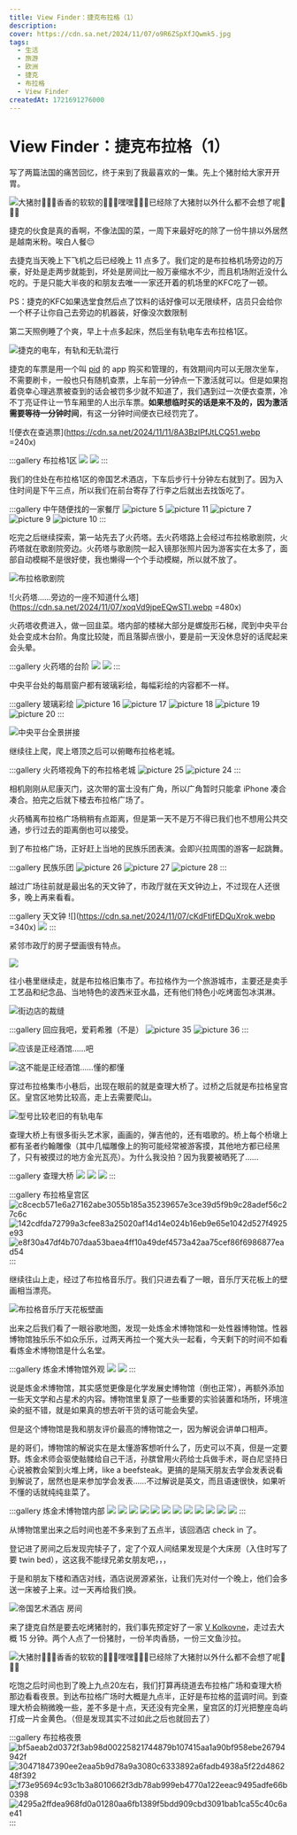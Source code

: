 ```yaml
---
title: View Finder：捷克布拉格（1）
description:
cover: https://cdn.sa.net/2024/11/07/o9R6ZSpXfJQwmk5.jpg
tags:
  - 生活
  - 旅游
  - 欧洲
  - 捷克
  - 布拉格
  - View Finder
createdAt: 1721691276000
---
```


# View Finder：捷克布拉格（1）

写了两篇法国的痛苦回忆，终于来到了我最喜欢的一集。先上个猪肘给大家开开胃。

![大猪肘🥰🥰🥰香香的软软的🥰🥰🥰嘿嘿🥰🥰🥰已经除了大猪肘以外什么都不会想了呢🥰🥰🥰](https://cdn.sa.net/2024/11/07/o9R6ZSpXfJQwmk5.jpg)

捷克的伙食是真的香啊，不像法国的菜，一周下来最好吃的除了一份牛排以外居然是越南米粉。唉白人餐😔

去捷克当天晚上下飞机之后已经晚上 11 点多了。我们定的是布拉格机场旁边的万豪，好处是走两步就能到，坏处是房间比一般万豪缩水不少，而且机场附近没什么吃的。于是只能大半夜的和朋友去唯一一家还开着的机场里的KFC吃了一顿。

PS：捷克的KFC如果选堂食然后点了饮料的话好像可以无限续杯，店员只会给你一个杯子让你自己去旁边的机器装，好像没次数限制

第二天照例睡了个爽，早上十点多起床，然后坐有轨电车去布拉格1区。

![捷克的电车，有轨和无轨混行](https://cdn.sa.net/2024/11/07/aQ5rvWMz3uVNpXf.webp)

捷克的车票是用一个叫 [pid](https://apps.apple.com/us/app/pid-l%C3%ADta%C4%8Dka/id983071129) 的 app 购买和管理的，有效期间内可以无限次坐车，不需要刷卡，一般也只有随机查票，上车前一分钟点一下激活就可以。但是如果抱着侥幸心理逃票被查到的话会被罚多少就不知道了，我们遇到过一次便衣查票，冷不丁亮证件让一节车厢里的人出示车票。**如果想临时买的话是来不及的，因为激活需要等待一分钟时间**，有这一分钟时间便衣已经罚完了。

![便衣在查逃票](https://cdn.sa.net/2024/11/11/8A3BzIPfJtLCQ51.webp =240x)

:::gallery 布拉格1区
![](https://cdn.sa.net/2024/11/07/A6HFktZUdmRrfis.webp)
![](https://cdn.sa.net/2024/11/07/AuHdXf47Iej3Ww6.webp)
:::

我们的住处在布拉格1区的帝国艺术酒店，下车后步行十分钟左右就到了。因为入住时间是下午三点，所以我们在前台寄存了行李之后就出去找饭吃了。

:::gallery 中午随便找的一家餐厅
![picture 5](https://cdn.sa.net/2024/11/07/wpSlF6bguKYik75.webp)
![picture 11](https://cdn.sa.net/2024/11/07/FNHJnRstDaucryO.webp)
![picture 7](https://cdn.sa.net/2024/11/07/XwsM6hW9Q1Bgj5l.webp)
![picture 9](https://cdn.sa.net/2024/11/07/PBFA4mptvh1Kwiy.webp)
![picture 10](https://cdn.sa.net/2024/11/07/3ra5cjqeumUVHEP.webp)
:::

吃完之后继续探索，第一站先去了火药塔。去火药塔路上会经过布拉格歌剧院，火药塔就在歌剧院旁边。火药塔与歌剧院一起入镜那张照片因为游客实在太多了，面部自动模糊不是很好使，我也懒得一个个手动模糊，所以就不放了。

![布拉格歌剧院](https://cdn.sa.net/2024/11/07/MXOS5RtEKfd3Z7i.webp)

![火药塔……旁边的一座不知道什么塔](https://cdn.sa.net/2024/11/07/xoqVd9jpeEQwSTl.webp =480x)

火药塔收费进入，做一回韭菜。塔内部的楼梯大部分是螺旋形石梯，爬到中央平台处会变成木台阶。角度比较陡，而且落脚点很小，要是前一天没休息好的话爬起来会头晕。

:::gallery 火药塔的台阶
![](https://cdn.sa.net/2024/11/07/1saDMIGyNFZiKXE.webp)
![](https://cdn.sa.net/2024/11/07/bdoSIRahqKlPFVQ.webp)
:::

中央平台处的每扇窗户都有玻璃彩绘，每幅彩绘的内容都不一样。

:::gallery 玻璃彩绘
![picture 16](https://cdn.sa.net/2024/11/07/P4rzO7myEVeiCfQ.webp)
![picture 17](https://cdn.sa.net/2024/11/07/DI9Mv8tJiszcg3W.webp)
![picture 18](https://cdn.sa.net/2024/11/07/rJMvq186StZdElc.webp)
![picture 19](https://cdn.sa.net/2024/11/07/9Jz3TOcCVSH458i.webp)
![picture 20](https://cdn.sa.net/2024/11/07/7upbKerMBOtGUT5.webp)
:::

![中央平台全景拼接](https://cdn.sa.net/2024/11/07/LWakAm6e7zXr9Cb.webp)

继续往上爬，爬上塔顶之后可以俯瞰布拉格老城。

:::gallery 火药塔视角下的布拉格老城
![picture 25](https://cdn.sa.net/2024/11/07/Xif1HpcnzSUAv5C.webp)
![picture 24](https://cdn.sa.net/2024/11/07/HUNs9hRFunpDiCQ.webp)
:::

相机刚刚从尼康灭门，这次带的富士没有广角，所以广角暂时只能拿 iPhone 凑合凑合。拍完之后就下楼去布拉格广场了。

火药桶离布拉格广场稍稍有点距离，但是第一天不是万不得已我们也不想用公共交通，步行过去的距离倒也可以接受。

到了布拉格广场，正好赶上当地的民族乐团表演。会即兴拉周围的游客一起跳舞。

:::gallery 民族乐团
![picture 26](https://cdn.sa.net/2024/11/07/XKN34rg5e6jaWZ2.webp)
![picture 27](https://cdn.sa.net/2024/11/07/AkbxS6LvFjNwm3I.webp)
![picture 28](https://cdn.sa.net/2024/11/07/yk6VEac2F73IreA.webp)
:::

越过广场往前就是最出名的天文钟了，市政厅就在天文钟边上，不过现在人还很多，晚上再来看看。

:::gallery 天文钟
![](https://cdn.sa.net/2024/11/07/cKdFtifEDQuXrok.webp =340x)
![](https://cdn.sa.net/2024/11/08/Lco1wxGydtP27NX.webp)
:::

紧邻市政厅的房子壁画很有特点。

![](https://cdn.sa.net/2024/11/07/3qXZ1EG2VWMJl4e.webp)

往小巷里继续走，就是布拉格旧集市了。布拉格作为一个旅游城市，主要还是卖手工艺品和纪念品、当地特色的波西米亚水晶，还有他们特色小吃烤面包冰淇淋。

![街边店的裁缝](https://cdn.sa.net/2024/11/08/v9iOlbMUftdBC2P.jpg)

:::gallery 回应我吧，爱莉希雅（不是）
![picture 35](https://cdn.sa.net/2024/11/08/sC9ogXYZNBR1wpm.webp)
![picture 36](https://cdn.sa.net/2024/11/08/fjAF31VOrUTSZLe.webp)
:::

![应该是正经酒馆……吧](https://cdn.sa.net/2024/11/08/1MpN2Bz7qT94fAd.webp)

![这不能是正经酒馆……懂的都懂](https://cdn.sa.net/2024/11/08/ox9cMzEWqf1wIHV.webp)

穿过布拉格集市小巷后，出现在眼前的就是查理大桥了。过桥之后就是布拉格皇宫区。皇宫区地势比较高，走上去需要爬山。

![型号比较老旧的有轨电车](https://cdn.sa.net/2024/11/08/5qyioc7FJALTWbO.webp)

查理大桥上有很多街头艺术家，画画的，弹吉他的，还有唱歌的。桥上每个桥墩上都有圣者约翰雕像（其中几幅雕像上的狗可能经常被游客摸，其他地方都已经黑了，只有被摸过的地方金光瓦亮）。为什么我没拍？因为我要被晒死了……

:::gallery 查理大桥
![](https://cdn.sa.net/2024/11/08/WuLibICskp49BTS.webp)
![](https://cdn.sa.net/2024/11/08/iPyAvNTMftjrseF.webp)
![](https://cdn.sa.net/2024/11/08/sJMeZX9AgYzrxBu.webp)
:::

:::gallery 布拉格皇宫区
![c8cecb571e6a27162abe3055b185a35239657e3ce39d5f9b9c28adef56c27c6c](https://cdn.sa.net/2024/11/08/lHfmZdjbyvT1rcR.webp)
![142cdfda72799a3cfee83a25020af14d14e024b16eb9e65e1042d527f4925e93](https://cdn.sa.net/2024/11/08/KRrPDANmVIgEOd8.webp)
![e8f30a47df4b707daa53baea4ff10a49def4573a42aa75cef86f6986877ead54](https://cdn.sa.net/2024/11/08/yVwoJYXtz1eHMcC.webp)
:::

继续往山上走，经过了布拉格音乐厅。我们只进去看了一眼，音乐厅天花板上的壁画相当漂亮。

![布拉格音乐厅天花板壁画](https://cdn.sa.net/2024/11/08/7uQThWfFoMx5Rnp.webp)

出来之后我们看了一眼谷歌地图，发现一处炼金术博物馆和一处性器博物馆。性器博物馆独乐乐不如众乐乐，过两天再拉一个冤大头一起看，今天剩下的时间不如看看炼金术博物馆是什么名堂。

:::gallery 炼金术博物馆外观
![](https://cdn.sa.net/2024/11/08/PZyjKI1fxUr9dXc.webp)
![](https://cdn.sa.net/2024/11/08/d9AkRmEtTBOvbDF.webp)
:::

说是炼金术博物馆，其实感觉更像是化学发展史博物馆（倒也正常），再额外添加一些天文学和占星术的内容。博物馆里复原了一些重要的实验装置和场所，环境渲染的挺不错，就是如果真的想去听干货的话可能会失望。

但是这个博物馆是我和朋友评价最高的博物馆之一，因为解说会讲单口相声。

是的哥们，博物馆的解说实在是太懂游客想听什么了，历史可以不真，但是一定要野。炼金术师会驱使骷髅给自己干活，孙膑曾用火药给士兵做手术，哥白尼坚持日心说被教会架到火堆上烤，like a beefsteak。更搞的是隔天朋友去学会发表说看到解说了，居然也是来参加学会发表……不过解说是英文，而且语速很快，如果听不懂的话就纯纯韭菜了。

:::gallery 炼金术博物馆内部
![](https://cdn.sa.net/2024/11/08/B6tznhbCkDWgsAE.webp)
![](https://cdn.sa.net/2024/11/08/C5XZL4M3NeUkWuA.webp)
![](https://cdn.sa.net/2024/11/08/Pzk5Y7hjS3NJ1E6.webp)
![](https://cdn.sa.net/2024/11/08/rz4AOiBUWJTFxfl.webp)
![](https://cdn.sa.net/2024/11/08/IkoYSOwAtCFXa4U.webp)
![](https://cdn.sa.net/2024/11/08/SXDv1nJmGtgabA9.webp)
![](https://cdn.sa.net/2024/11/08/neQrdAT7BJ9DpkW.webp)
![](https://cdn.sa.net/2024/11/08/iD3R7zIeJHQlZsg.webp)
![](https://cdn.sa.net/2024/11/08/wa4Z6F9Hxr2DjA8.webp)
![](https://cdn.sa.net/2024/11/08/mdxwS5rlOe38Ifg.webp)
![](https://cdn.sa.net/2024/11/08/SdboCmLe9zpxqEY.webp)
![](https://cdn.sa.net/2024/11/08/nk5VDCP2bNzmGoW.webp)
:::

从博物馆里出来之后时间也差不多来到了五点半，该回酒店 check in 了。

登记进了房间之后发现完犊子了，定了个双人间结果发现是个大床房（入住时写了要 twin bed），这这我不能绿兄弟女朋友吧，，，

于是和朋友下楼和酒店对线，酒店说房源紧张，让我们先对付一个晚上，他们会多送一床被子上来。过一天再给我们换。

![帝国艺术酒店 房间](https://cdn.sa.net/2024/11/08/WO7bdfgZBv9qGmw.webp)

来了捷克自然是要去吃烤猪肘的，我们事先预定好了一家 [V Kolkovne](https://vkolkovne.kolkovna.cz/en/)，走过去大概 15 分钟。两个人点了一份猪肘，一份羊肉香肠，一份三文鱼沙拉。

![大猪肘🥰🥰🥰香香的软软的🥰🥰🥰嘿嘿🥰🥰🥰已经除了大猪肘以外什么都不会想了呢🥰🥰🥰](https://cdn.sa.net/2024/11/07/o9R6ZSpXfJQwmk5.jpg)

吃饱之后时间也到了晚上九点20左右，我们打算再绕道去布拉格广场和查理大桥那边看看夜景。到达布拉格广场时大概是九点半，正好是布拉格的蓝调时间。到查理大桥会稍微晚一些，差不多是十点，天还没有完全黑，皇宫区的灯光把整座岛屿打成一片金黄色。（但是发现其实不过如此之后也就回去了）

:::gallery 布拉格夜景
![bf5aeab2d0372f3ab98d00225821744879b107415aa1a90bf958ebe26794942f](https://cdn.sa.net/2024/11/08/kVTQPnL3lDGt9O4.webp)
![30471847390ee2eaa5b9d78a9a3080c6333892a6fadb4938a5f22d486248f392](https://cdn.sa.net/2024/11/08/AiRb2cGNPIkgasn.webp)
![f73e95694c93c1b3a8010662f3db78ab999eb4770a122eeac9495adfe66b0398](https://cdn.sa.net/2024/11/08/kuNDXEK2wm3lUHO.webp)
![4295a2ffdea968fd0a01280aa6fb1389f5bdd909cbd3091bab1ca55c40c6ae41](https://cdn.sa.net/2024/11/08/cupiW6EtKVLmCUk.webp)
:::
